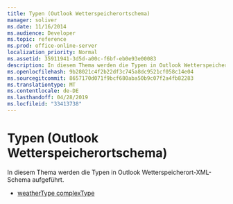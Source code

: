```yaml
---
title: Typen (Outlook Wetterspeicherortschema)
manager: soliver
ms.date: 11/16/2014
ms.audience: Developer
ms.topic: reference
ms.prod: office-online-server
localization_priority: Normal
ms.assetid: 35911941-3d5d-a00c-f6bf-eb0e93e00083
description: In diesem Thema werden die Typen in Outlook Wetterspeicherort-XML-Schema aufgeführt.
ms.openlocfilehash: 9b28021c4f2b22df3c745a8dc9521cf058c14e04
ms.sourcegitcommit: 8657170d071f9bcf680aba50b9c07f2a4fb82283
ms.translationtype: MT
ms.contentlocale: de-DE
ms.lasthandoff: 04/28/2019
ms.locfileid: "33413738"
---
```

# <a name="types-outlook-weather-location-schema"></a>Typen (Outlook Wetterspeicherortschema)

In diesem Thema werden die Typen in Outlook Wetterspeicherort-XML-Schema aufgeführt.
  
- [weatherType complexType](weathertype-complextype-outlook-weather-location-schema.md)
    

